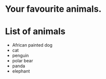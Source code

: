 # Your favourite animals.

# List of animals
- African painted dog
- cat
- penguin
- polar bear
- panda
- elephant
